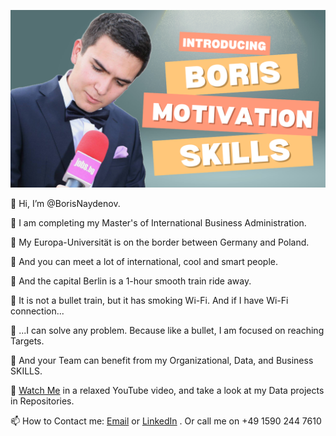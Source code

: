 

[![About me: skills and motivation](https://github.com/BorisNaydenov/BorisNaydenov/blob/main/Can%20you%20introduce%20yourself.png)](https://youtu.be/Za_QAHPWQnw?si=tH9PpevlxNYDtxPT)

👋 Hi, I’m @BorisNaydenov.   
 
 :school_satchel: I am completing my Master's of International Business Administration.   
 
 :school_satchel: My Europa-Universität is on the border between Germany and Poland.   
   
 :bear: And you can meet a lot of international, cool and smart people.     
 
 :bear: And the capital Berlin is a 1-hour smooth train ride away. 
 
 :steam_locomotive: It is not a bullet train, but it has smoking Wi-Fi. And if I have Wi-Fi connection...   

:briefcase: ...I can solve any problem. Because like a bullet, I am focused on reaching Targets.


:briefcase:  And your Team can benefit from my Organizational, Data, and Business SKILLS.  


 👀 [Watch Me](https://youtu.be/Za_QAHPWQnw?si=tH9PpevlxNYDtxPT) in а relaxed YouTube video, and take a look at my Data projects in Repositories.

📫 How to Contact me: <a href="mailto:borissnaydenov@gmail.com">Email</a> or <a href="https://www.linkedin.com/in/boris-naydenov/">LinkedIn</a> . Or call me on +49 1590 244 7610

  


  






<!---
BorisNaydenov/BorisNaydenov is a ✨ special ✨ repository because its `README.md` (this file) appears on your GitHub profile.
You can click the Preview link to take a look at your changes.
--->
